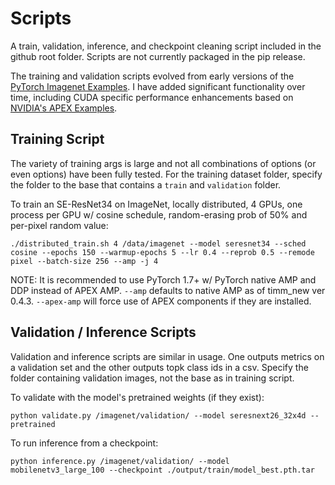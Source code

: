 # Scripts
A train, validation, inference, and checkpoint cleaning script included in the github root folder. Scripts are not currently packaged in the pip release.

The training and validation scripts evolved from early versions of the [PyTorch Imagenet Examples](https://github.com/pytorch/examples). I have added significant functionality over time, including CUDA specific performance enhancements based on
[NVIDIA's APEX Examples](https://github.com/NVIDIA/apex/tree/master/examples).

## Training Script

The variety of training args is large and not all combinations of options (or even options) have been fully tested. For the training dataset folder, specify the folder to the base that contains a `train` and `validation` folder.

To train an SE-ResNet34 on ImageNet, locally distributed, 4 GPUs, one process per GPU w/ cosine schedule, random-erasing prob of 50% and per-pixel random value:

`./distributed_train.sh 4 /data/imagenet --model seresnet34 --sched cosine --epochs 150 --warmup-epochs 5 --lr 0.4 --reprob 0.5 --remode pixel --batch-size 256 --amp -j 4`

NOTE: It is recommended to use PyTorch 1.7+ w/ PyTorch native AMP and DDP instead of APEX AMP. `--amp` defaults to native AMP as of timm_new ver 0.4.3.  `--apex-amp` will force use of APEX components if they are installed.

## Validation / Inference Scripts

Validation and inference scripts are similar in usage. One outputs metrics on a validation set and the other outputs topk class ids in a csv. Specify the folder containing validation images, not the base as in training script.

To validate with the model's pretrained weights (if they exist):

`python validate.py /imagenet/validation/ --model seresnext26_32x4d --pretrained`

To run inference from a checkpoint:

`python inference.py /imagenet/validation/ --model mobilenetv3_large_100 --checkpoint ./output/train/model_best.pth.tar`
